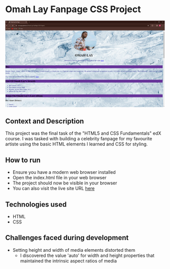 # Omah Lay Fanpage CSS Project
![](assets/OmahLayScreenshot.PNG)
## Context and Description
This project was the final task of the "HTML5 and CSS Fundamentals" edX course. I was tasked with building a celebrity fanpage for my favourite artiste using the basic HTML elements I learned and CSS for styling.
## How to run
* Ensure you have a modern web browser installed
* Open the index.html file in your web browser
* The project should now be visible in your browser
* You can also visit the live site URL [here](https://arinzegit.github.io/Omah-Lay-FanPage-CSS-Project/)
## Technologies used
* HTML
* CSS
## Challenges faced during development
* Setting height and width of media elements distorted them
  * I discovered the value 'auto' for width and height properties that maintained the intrinsic aspect ratios of media
